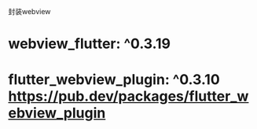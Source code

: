 
封装webview


# webview_flutter: ^0.3.19
# flutter_webview_plugin: ^0.3.10   https://pub.dev/packages/flutter_webview_plugin